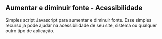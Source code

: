 ## Aumentar e diminuir fonte - Acessibilidade ##

Simples script Javascript para aumentar e diminuir fonte.
Esse simples recurso já pode ajudar na acessibilidade de seu site, sistema ou qualquer outro tipo de aplicação.